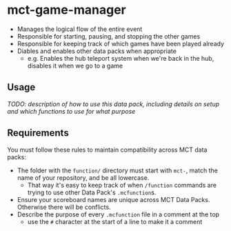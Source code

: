 # mct-game-manager

- Manages the logical flow of the entire event
- Responsible for starting, pausing, and stopping the other games
- Responsible for keeping track of which games have been played already
- Diables and enables other data packs when appropriate
    - e.g. Enables the hub teleport system when we're back in the hub, disables it when we go to a game

## Usage
*TODO: description of how to use this data pack, including details on setup and which functions to use for what purpose*

## Requirements
You must follow these rules to maintain compatibility across MCT data packs:

- The folder with the `function/` directory must start with `mct-`, match the name of your repository, and be all lowercase. 
    - That way it's easy to keep track of when `/function` commands are trying to use other Data Pack's `.mcfunction`s.
- Ensure your scoreboard names are unique across MCT Data Packs. Otherwise there will be conflicts.
- Describe the purpose of every `.mcfunction` file in a comment at the top
    - use the `#` character at the start of a line to make it a comment


